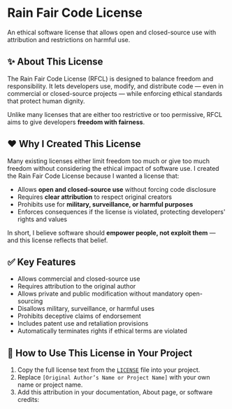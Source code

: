 # Rain Fair Code License

An ethical software license that allows open and closed-source use with attribution and restrictions on harmful use.

## ✨ About This License

The Rain Fair Code License (RFCL) is designed to balance freedom and responsibility. It lets developers use, modify, and distribute code — even in commercial or closed-source projects — while enforcing ethical standards that protect human dignity.

Unlike many licenses that are either too restrictive or too permissive, RFCL aims to give developers **freedom with fairness**.

## ❤️ Why I Created This License

Many existing licenses either limit freedom too much or give too much freedom without considering the ethical impact of software use. I created the Rain Fair Code License because I wanted a license that:

- Allows **open and closed-source use** without forcing code disclosure
- Requires **clear attribution** to respect original creators
- Prohibits use for **military, surveillance, or harmful purposes**
- Enforces consequences if the license is violated, protecting developers' rights and values

In short, I believe software should **empower people, not exploit them** — and this license reflects that belief.

## ✅ Key Features

- Allows commercial and closed-source use  
- Requires attribution to the original author  
- Allows private and public modification without mandatory open-sourcing  
- Disallows military, surveillance, or harmful uses  
- Prohibits deceptive claims of endorsement  
- Includes patent use and retaliation provisions  
- Automatically terminates rights if ethical terms are violated  

## 🔧 How to Use This License in Your Project

1. Copy the full license text from the [`LICENSE`](./LICENSE) file into your project.
2. Replace `[Original Author’s Name or Project Name]` with your own name or project name.
3. Add this attribution in your documentation, About page, or software credits:

